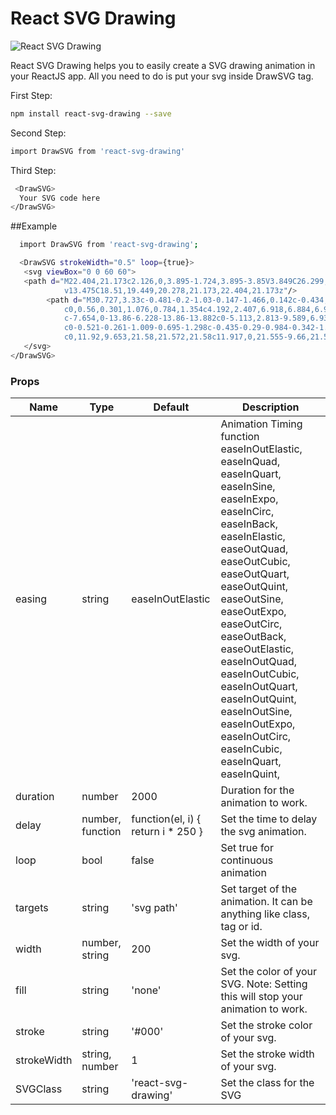 # React SVG Drawing

![React SVG Drawing](https://i.imgur.com/GjX4VsT.gif)

React SVG Drawing helps you to easily create a SVG drawing animation in your ReactJS app. All you need to do is put your svg inside DrawSVG tag.

First Step:
```bash
npm install react-svg-drawing --save
```

Second Step:
```bash
import DrawSVG from 'react-svg-drawing'
```

Third Step:
```bash
 <DrawSVG>
  Your SVG code here
</DrawSVG>
```


##Example
```bash
  import DrawSVG from 'react-svg-drawing';

  <DrawSVG strokeWidth="0.5" loop={true}>
   <svg viewBox="0 0 60 60">
   <path d="M22.404,21.173c2.126,0,3.895-1.724,3.895-3.85V3.849C26.299,1.724,24.53,0,22.404,0c-2.126,0-3.895,1.724-3.895,3.849
			v13.475C18.51,19.449,20.278,21.173,22.404,21.173z"/>
		<path d="M30.727,3.33c-0.481-0.2-1.03-0.147-1.466,0.142c-0.434,0.289-0.695,0.776-0.695,1.298v5.113
			c0,0.56,0.301,1.076,0.784,1.354c4.192,2.407,6.918,6.884,6.918,11.999c0,7.654-6.217,13.882-13.87,13.882
			c-7.654,0-13.86-6.228-13.86-13.882c0-5.113,2.813-9.589,6.931-11.997c0.478-0.279,0.773-0.794,0.773-1.348V4.769
			c0-0.521-0.261-1.009-0.695-1.298c-0.435-0.29-0.984-0.342-1.466-0.142C6.257,6.593,0.845,14.276,0.845,23.236
			c0,11.92,9.653,21.58,21.572,21.58c11.917,0,21.555-9.66,21.555-21.58C43.971,14.276,38.554,6.593,30.727,3.33z"/>
   </svg>
</DrawSVG>
```

### Props

| Name | Type | Default | Description |
| ------ | ------ | ------ | ------ |
| easing | string | easeInOutElastic | Animation Timing function easeInOutElastic, easeInQuad, easeInQuart, easeInSine, easeInExpo, easeInCirc, easeInBack, easeInElastic, easeOutQuad, easeOutCubic, easeOutQuart, easeOutQuint, easeOutSine, easeOutExpo, easeOutCirc, easeOutBack, easeOutElastic, easeInOutQuad, easeInOutCubic, easeInOutQuart, easeInOutQuint, easeInOutSine, easeInOutExpo, easeInOutCirc, easeInCubic, easeInQuart, easeInQuint,
| duration | number | 2000 | Duration for the animation to work.
| delay | number, function | function(el, i) { return i * 250 } | Set the time to delay the svg animation.
| loop | bool | false | Set true for continuous animation
| targets | string | 'svg path' | Set target of the animation. It can be anything like class, tag or id.
| width | number, string | 200 | Set the width of your svg.
| fill | string | 'none' | Set the color of your SVG. Note: Setting this will stop your animation to work.
| stroke | string | '#000' | Set the stroke color of your svg.
| strokeWidth | string, number | 1 | Set the stroke width of your svg.
| SVGClass | string | 'react-svg-drawing' | Set the class for the SVG


